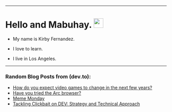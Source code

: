 
<img src="https://komarev.com/ghpvc/?username=kirbygit&style=flat-square&color=blue" alt=""/>

---
<h1>
  Hello and Mabuhay.
  <img src="https://media.giphy.com/media/hvRJCLFzcasrR4ia7z/giphy.gif" width="30px"/>
</h1>

- My name is Kirby Fernandez.

- I love to learn.

- I live in Los Angeles.

---

### Random Blog Posts from (dev.to):
<!-- BLOG-POST-LIST:START -->
- [How do you expect video games to change in the next few years?](https://dev.to/ben/how-do-you-expect-video-games-to-change-in-the-next-few-years-306i)
- [Have you tried the Arc browser?](https://dev.to/ben/have-you-tried-the-arc-browser-3n9o)
- [Meme Monday](https://dev.to/ben/meme-monday-3p7n)
- [Tackling Clickbait on DEV: Strategy and Technical Approach](https://dev.to/devteam/tackling-clickbait-on-dev-strategy-and-technical-approach-3dh9)
<!-- BLOG-POST-LIST:END -->
